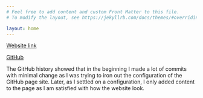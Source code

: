 ```yaml
---
# Feel free to add content and custom Front Matter to this file.
# To modify the layout, see https://jekyllrb.com/docs/themes/#overriding-theme-defaults

layout: home
---
```

[Website link](https://duplominh.github.io/COSC2083-ASM2/)

[GitHub](https://github.com/DuploMinh/COSC2083-ASM2)

The GitHub history showed that in the beginning I made a lot of commits with minimal change as I was trying to iron out the configuration of the GitHub page site. Later, as I settled on a configuration, I only added content to the page as I am satisfied with how the website look.
